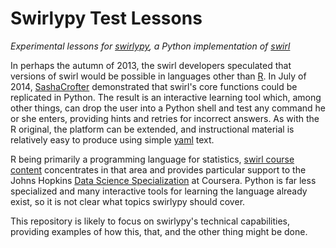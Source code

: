 Swirlypy Test Lessons
=====================

*Experimental lessons for [swirlypy](https://github.com/SashaCrofter/swirlypy), a Python implementation of [swirl](http://swirlstats.com/faq.html)*

In perhaps the autumn of 2013, the swirl developers speculated that versions of swirl would be possible in languages other than [R](http://www.r-project.org/). In July of 2014, [SashaCrofter](https://github.com/SashaCrofter) demonstrated that swirl's core functions could be replicated in Python. The result is an interactive learning tool which, among other things, can drop the user into a Python shell and test any command he or she enters, providing hints and retries for incorrect answers. As with the R original, the platform can be extended, and instructional material is relatively easy to produce using simple [yaml](http://en.wikipedia.org/wiki/Yaml) text.

R being primarily a programming language for statistics, [swirl course content](https://github.com/swirl_courses) concentrates in that area and provides particular support to the Johns Hopkins [Data Science Specialization](https://www.coursera.org/specialization/jhudatascience/1) at Coursera. Python is far less specialized and many interactive tools for learning the language already exist, so it is not clear what topics swirlypy should cover.

This repository is likely to focus on swirlypy's technical capabilities, providing examples of how this, that, and the other thing might be done.



